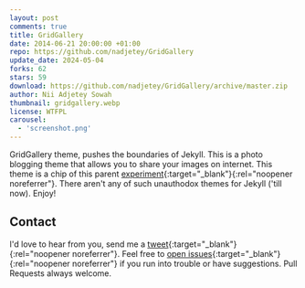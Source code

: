```yaml
---
layout: post
comments: true
title: GridGallery
date: 2014-06-21 20:00:00 +01:00
repo: https://github.com/nadjetey/GridGallery
update_date: 2024-05-04
forks: 62
stars: 59
download: https://github.com/nadjetey/GridGallery/archive/master.zip
author: Nii Adjetey Sowah
thumbnail: gridgallery.webp
license: WTFPL
carousel:
  - 'screenshot.png'
---
```


GridGallery theme, pushes the boundaries of Jekyll. This is a photo blogging theme that allows you to share your images on internet. This theme is a chip of this parent [experiment](https://github.com/codrops/GridGallery){:target="_blank"}{:rel="noopener noreferrer"}. There aren't any of such unauthodox themes for Jekyll ('till now). Enjoy!

## Contact

I'd love to hear from you, send me a [tweet](https://twitter.com/_nadjetey){:target="_blank"}{:rel="noopener noreferrer"}. Feel free to [open issues](https://github.com/nadjetey/GridGallery/issues/new){:target="_blank"}{:rel="noopener noreferrer"} if you run into trouble or have suggestions. Pull Requests always welcome.
